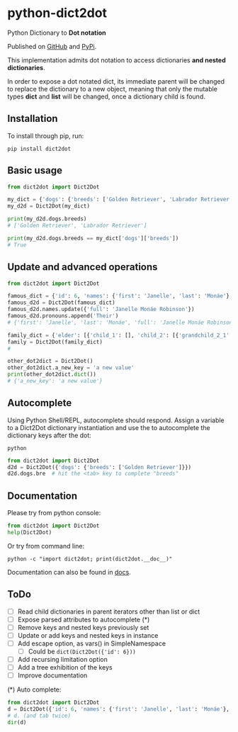 # python-dict2dot

Python Dictionary to **Dot notation**

Published on
[GitHub](https://github.com/nandoabreu/python-dict2dot) and 
[PyPi](https://pypi.org/project/python-dict2dot/).  

This implementation admits dot notation to access dictionaries **and nested dictionaries**. 

In order to expose a dot notated dict, its immediate parent will be changed to replace 
the dictionary to a new object, meaning that only the mutable types **dict** and **list** 
will be changed, once a dictionary child is found.


## Installation
To install through pip, run:
```shell
pip install dict2dot
```


## Basic usage

```python
from dict2dot import Dict2Dot

my_dict = {'dogs': {'breeds': ['Golden Retriever', 'Labrador Retriever']}}
my_d2d = Dict2Dot(my_dict)

print(my_d2d.dogs.breeds)
# ['Golden Retriever', 'Labrador Retriever']

print(my_d2d.dogs.breeds == my_dict['dogs']['breeds'])
# True
```


## Update and advanced operations

```python
from dict2dot import Dict2Dot

famous_dict = {'id': 6, 'names': {'first': 'Janelle', 'last': 'Monáe'}, 'pronouns': ['They', 'Them']}
famous_d2d = Dict2Dot(famous_dict)
famous_d2d.names.update({'full': 'Janelle Monáe Robinson'})
famous_d2d.pronouns.append('Their')
# {'first': 'Janelle', 'last': 'Monáe', 'full': 'Janelle Monáe Robinson'}

family_dict = {'elder': [{'child_1': [], 'child_2': [{'grandchild_2_1': []}, {'grandchild_2_2': []}]}]}
family = Dict2Dot(family_dict)
#

other_dot2dict = Dict2Dot()
other_dot2dict.a_new_key = 'a new value'
print(other_dot2dict.dict())
# {'a_new_key': 'a new value'}
```


## Autocomplete

Using Python Shell/REPL, autocomplete should respond. Assign a variable to a Dict2Dot dictionary 
instantiation and use the <tab> to autocomplete the dictionary keys after the dot:
```shell
python
```
```python
from dict2dot import Dict2Dot
d2d = Dict2Dot({'dogs': {'breeds': ['Golden Retriever']}})
d2d.dogs.bre  # hit the <tab> key to complete "breeds"
```


## Documentation

Please try from python console:
```python
from dict2dot import Dict2Dot
help(Dict2Dot)
```

Or try from command line:
```shell
python -c "import dict2dot; print(dict2dot.__doc__)"
```

Documentation can also be found in [docs](docs).


## ToDo

- [ ] Read child dictionaries in parent iterators other than list or dict
- [ ] Expose parsed attributes to autocomplete (*)
- [ ] Remove keys and nested keys previously set
- [ ] Update or add keys and nested keys in instance
- [ ] Add escape option, as vars() in SimpleNamespace
  - [ ] Could be `dict(Dict2Dot({'id': 6}))`
- [ ] Add recursing limitation option
- [ ] Add a tree exhibition of the keys
- [ ] Improve documentation

(*) Auto complete:
```python
from dict2dot import Dict2Dot
d = Dict2Dot({'id': 6, 'names': {'first': 'Janelle', 'last': 'Monáe'}, 'pronouns': ['They', 'Them']})
# d. (and tab twice)
dir(d)
```
